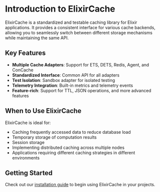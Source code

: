 # Introduction to ElixirCache

ElixirCache is a standardized and testable caching library for Elixir applications. It provides a consistent interface for various cache backends, allowing you to seamlessly switch between different storage mechanisms while maintaining the same API.

## Key Features

- **Multiple Cache Adapters**: Support for ETS, DETS, Redis, Agent, and ConCache
- **Standardized Interface**: Common API for all adapters
- **Test Isolation**: Sandbox adapter for isolated testing
- **Telemetry Integration**: Built-in metrics and telemetry events
- **Feature-rich**: Support for TTL, JSON operations, and more advanced features

## When to Use ElixirCache

ElixirCache is ideal for:

- Caching frequently accessed data to reduce database load
- Temporary storage of computation results
- Session storage
- Implementing distributed caching across multiple nodes
- Applications requiring different caching strategies in different environments

## Getting Started

Check out our [installation guide](tutorials/installation.md) to begin using ElixirCache in your projects.
